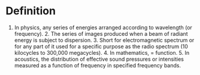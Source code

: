 # Definition

1.  In physics, any series of energies arranged according to wavelength
    (or frequency). 2. The series of images produced when a beam of
    radiant energy is subject to dispersion. 3. Short for
    electromagnetic spectrum or for any part of it used for a specific
    purpose as the radio spectrum (10 kilocycles to 300,000
    megacycles). 4. In mathematics, = function. 5. In acoustics, the
    distribution of effective sound pressures or intensities measured as
    a function of frequency in specified frequency bands.
